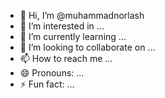 - 👋 Hi, I’m @muhammadnorlash
- 👀 I’m interested in ...
- 🌱 I’m currently learning ...
- 💞️ I’m looking to collaborate on ...
- 📫 How to reach me ...
- 😄 Pronouns: ...
- ⚡ Fun fact: ...

<!---
muhammadnorlash/muhammadnorlash is a ✨ special ✨ repository because its `README.md` (this file) appears on your GitHub profile.
You can click the Preview link to take a look at your changes.
--->
